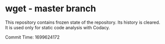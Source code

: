 # wget - master branch

This repository contains frozen state of the repository.
Its history is cleared. It is used only for static code
analysis with Codacy.

Commit Time: 1699624172